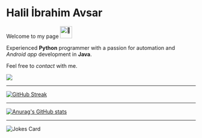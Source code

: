 # Halil İbrahim Avsar

Welcome to my page 
<picture>
  <source srcset="https://fonts.gstatic.com/s/e/notoemoji/latest/1f44b_1f3fc/512.webp" type="image/webp">
  <img src="https://fonts.gstatic.com/s/e/notoemoji/latest/1f44b_1f3fc/512.gif" alt="👋" width="32" height="32">
</picture>

Experienced **Python** programmer with a passion for automation and *Android app* development in **Java**. 

Feel free to *contact* with me.

![](https://komarev.com/ghpvc/?username=halilibrahimavsar)

---
[![GitHub Streak](https://streak-stats.demolab.com?user=halilibrahimavsar&theme=gruvbox_duo&hide_border=true)](https://git.io/streak-stats)

---
[![Anurag's GitHub stats](https://github-readme-stats.vercel.app/api?username=halilibrahimavsar$theme=dark&show_icons=true&hide=contribs,prs)](https://github.com/anuraghazra/github-readme-stats)

---
![Jokes Card](https://readme-jokes.vercel.app/api)

